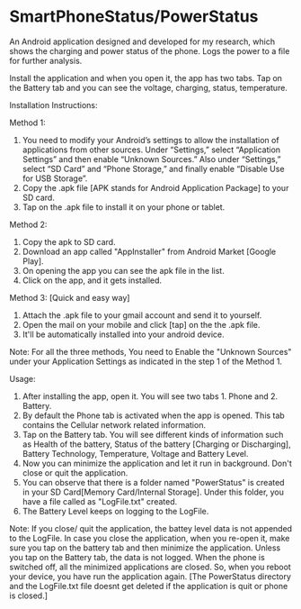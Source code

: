 # SmartPhoneStatus/PowerStatus
An Android application designed and developed for my research, which shows the charging and power status of the phone. Logs the power to a file for further analysis.

Install the application and when you open it, the app has two tabs. Tap on the Battery tab and you can see the voltage, charging, status, temperature.

Installation Instructions:

Method 1:

1. You need to modify your Android’s settings to allow the installation of applications from other sources. Under “Settings,” select “Application Settings” and then enable “Unknown Sources.” Also under “Settings,” select “SD Card” and “Phone Storage,” and finally enable “Disable Use for USB Storage”.
2. Copy the .apk file [APK stands for Android Application Package] to your SD card.
3. Tap on the .apk file to install it on your phone or tablet.

Method 2:

1. Copy the apk to SD card.
2. Download an app called "AppInstaller" from Android Market [Google Play].
3. On opening the app you can see the apk file in the list.
4. Click on the app, and it gets installed.

Method 3: [Quick and easy way]

1. Attach the .apk file to your gmail account and send it to yourself.
2. Open the mail on your mobile and click [tap] on the the .apk file. 
3. It'll be automatically installed into your android device.


Note: For all the three methods, You need to Enable the "Unknown Sources" under your Application Settings as indicated in the step 1 of the Method 1.


Usage:

1. After installing the app, open it. You will see two tabs 1. Phone and 2. Battery.
2. By default the Phone tab is activated when the app is opened. This tab contains the Cellular network related information.
3. Tap on the Battery tab. You will see different kinds of information such as Health of the battery, Status of the battery [Charging or Discharging], Battery Technology, Temperature, Voltage and Battery Level. 
4. Now you can minimize the application and let it run in background. Don't close or quit the application. 
5. You can observe that there is a folder named "PowerStatus" is created in your SD Card[Memory Card/Internal Storage]. Under this folder, you have a file called as "LogFile.txt" created.
6. The Battery Level keeps on logging to the LogFile.

Note: If you close/ quit the application, the battey level data is not appended to the LogFile. In case you close the application, when you re-open it, make sure you tap on the battery tab and then minimize the application. Unless you tap on the Battery tab, the data is not logged. When the phone is switched off, all the minimized applications are closed. So, when you reboot your device, you have run the application again. [The PowerStatus directory and the LogFile.txt file doesnt get deleted if the application is quit or phone is closed.]
